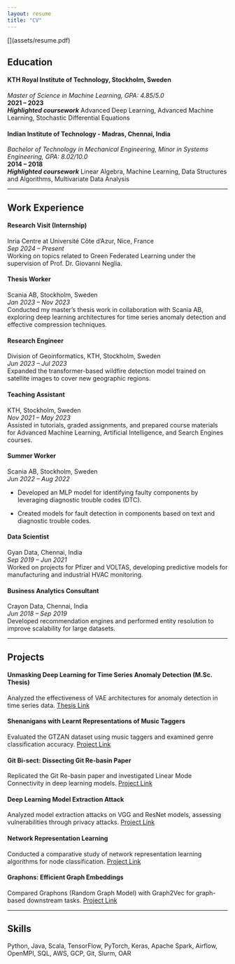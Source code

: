 ```yaml
---
layout: resume
title: "CV"
---
```

<link rel="stylesheet" href="https://cdnjs.cloudflare.com/ajax/libs/font-awesome/6.0.0-beta3/css/all.min.css">
[<i class="fa-regular fa-circle-down" style="font-size: 36px; color: #000;"></i>](assets/resume.pdf)

## Education

#### **KTH Royal Institute of Technology, Stockholm, Sweden**  
  _Master of Science in Machine Learning, GPA: 4.85/5.0_  
  **2021 – 2023**  
  ***Highlighted coursework*** Advanced Deep Learning, Advanced Machine Learning, Stochastic Differential Equations

#### **Indian Institute of Technology - Madras, Chennai, India**  
  _Bachelor of Technology in Mechanical Engineering, Minor in Systems Engineering, GPA: 8.02/10.0_  
  **2014 – 2018**  
  ***Highlighted coursework*** Linear Algebra, Machine Learning, Data Structures and Algorithms, Multivariate Data Analysis

---

## Work Experience

#### **Research Visit (Internship)**
  Inria Centre at Université Côte d’Azur, Nice, France  
  _Sep 2024 – Present_  
  Working on topics related to Green Federated Learning under the supervision of Prof. Dr. Giovanni Neglia.

#### **Thesis Worker**
  Scania AB, Stockholm, Sweden  
  _Jan 2023 – Nov 2023_  
  Conducted my master’s thesis work in collaboration with Scania AB, exploring deep learning architectures for time series anomaly detection and effective compression techniques.

#### **Research Engineer**
  Division of Geoinformatics, KTH, Stockholm, Sweden  
  _Jun 2023 – Jul 2023_  
  Expanded the transformer-based wildfire detection model trained on satellite images to cover new geographic regions.

#### **Teaching Assistant**
  KTH, Stockholm, Sweden  
  _Nov 2021 – May 2023_  
  Assisted in tutorials, graded assignments, and prepared course materials for Advanced Machine Learning, Artificial Intelligence, and Search Engines courses.

#### **Summer Worker**
  Scania AB, Stockholm, Sweden  
  _Jun 2022 – Aug 2022_  
  - Developed an MLP model for identifying faulty components by leveraging diagnostic trouble codes (DTC).

  - Created models for fault detection in components based on text and diagnostic trouble codes.

#### **Data Scientist**
  Gyan Data, Chennai, India  
  _Sep 2019 – Jun 2021_  
  Worked on projects for Pfizer and VOLTAS, developing predictive models for manufacturing and industrial HVAC monitoring.

#### **Business Analytics Consultant**
  Crayon Data, Chennai, India  
  _Jun 2018 – Sep 2019_  
  Developed recommendation engines and performed entity resolution to improve scalability for large datasets.

---

## Projects

#### **Unmasking Deep Learning for Time Series Anomaly Detection (M.Sc. Thesis)**  
  Analyzed the effectiveness of VAE architectures for anomaly detection in time series data. [Thesis Link](https://kth.diva-portal.org/smash/record.jsf?pid=diva2:1823999)

#### **Shenanigans with Learnt Representations of Music Taggers**  
  Evaluated the GTZAN dataset using music taggers and examined genre classification accuracy. [Project Link](https://github.com/Adhithyan8/musical-embeddings)

#### **Git Bi-sect: Dissecting Git Re-basin Paper**  
  Replicated the Git Re-basin paper and investigated Linear Mode Connectivity in deep learning models. [Project Link](https://github.com/dannyrichy/git-bisect)

#### **Deep Learning Model Extraction Attack**  
  Analyzed model extraction attacks on VGG and ResNet models, assessing vulnerabilities through privacy attacks. [Project Link](https://github.com/dannyrichy/dl-model-extraction)

#### **Network Representation Learning**  
  Conducted a comparative study of network representation learning algorithms for node classification. [Project Link](https://github.com/dannyrichy/graph-ml-project)

#### **Graphons: Efficient Graph Embeddings**  
  Compared Graphons (Random Graph Model) with Graph2Vec for graph-based downstream tasks. [Project Link](https://github.com/dannyrichy/graphon)

---

## Skills

  Python, Java, Scala, TensorFlow, PyTorch, Keras, Apache Spark, Airflow, OpenMPI, SQL, AWS, GCP, Git, Slurm, OAR
